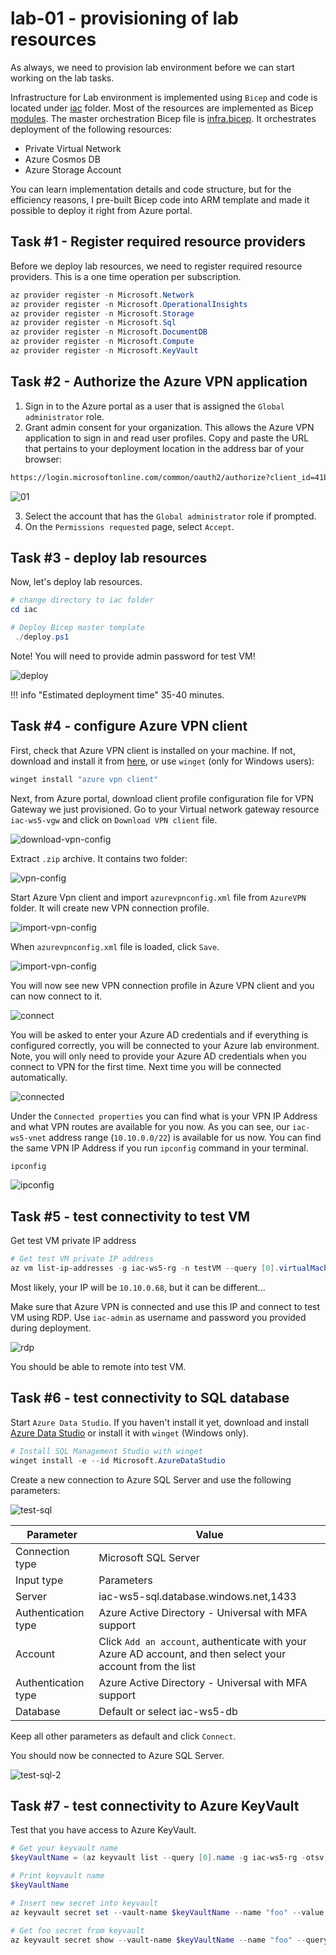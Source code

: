 # lab-01 - provisioning of lab resources

As always, we need to provision lab environment before we can start working on the lab tasks. 

Infrastructure for Lab environment is implemented using `Bicep` and code is located under [iac](https://github.com/Infrastructure-AsCode/azure-private-links-labs/tree/main/iac) folder. Most of the resources are implemented as Bicep [modules](https://github.com/Infrastructure-AsCode/azure-private-links-labs/tree/main/iac/modules). The master orchestration Bicep file is [infra.bicep](https://github.com/Infrastructure-AsCode/azure-private-links-labs/blob/main/iac/infra.bicep). It orchestrates deployment of the following resources:

- Private Virtual Network
- Azure Cosmos DB
- Azure Storage Account

You can learn implementation details and code structure, but for the efficiency reasons, I pre-built Bicep code into ARM template and made it possible to deploy it right from Azure portal.

## Task #1 - Register required resource providers

Before we deploy lab resources, we need to register required resource providers. This is a one time operation per subscription.

```powershell
az provider register -n Microsoft.Network
az provider register -n Microsoft.OperationalInsights
az provider register -n Microsoft.Storage
az provider register -n Microsoft.Sql
az provider register -n Microsoft.DocumentDB
az provider register -n Microsoft.Compute
az provider register -n Microsoft.KeyVault
```

## Task #2 - Authorize the Azure VPN application

1. Sign in to the Azure portal as a user that is assigned the `Global administrator` role.
2. Grant admin consent for your organization. This allows the Azure VPN application to sign in and read user profiles. Copy and paste the URL that pertains to your deployment location in the address bar of your browser:

```txt
https://login.microsoftonline.com/common/oauth2/authorize?client_id=41b23e61-6c1e-4545-b367-cd054e0ed4b4&response_type=code&redirect_uri=https://portal.azure.com&nonce=1234&prompt=admin_consent
```

![01](../../assets/images/lab-01/01.png)

3. Select the account that has the `Global administrator` role if prompted.
4. On the `Permissions requested` page, select `Accept`.

## Task #3 - deploy lab resources

Now, let's deploy lab resources.

```powershell
# change directory to iac folder
cd iac

# Deploy Bicep master template
 ./deploy.ps1
```

Note! You will need to provide admin password for test VM!

![deploy](../../assets/images/lab-01/deploy.png)

!!! info "Estimated deployment time"
    35-40 minutes.

## Task #4 - configure Azure VPN client

First, check that Azure VPN client is installed on your machine. If not, download and install it from [here](https://www.microsoft.com/en-us/p/azure-vpn-client/9np355qt2sqb?activetab=pivot:overviewtab), or use `winget` (only for Windows users):

```powershell
winget install "azure vpn client"
```

Next, from Azure portal, download client profile configuration file for VPN Gateway we just provisioned. Go to your Virtual network gateway resource `iac-ws5-vgw` and click on `Download VPN client` file.

![download-vpn-config](../../assets/images/lab-01/download-vpn-config.png)

Extract `.zip` archive. It contains two folder:

![vpn-config](../../assets/images/lab-01/vpn-client-config-folders.png)

Start Azure Vpn client and import `azurevpnconfig.xml` file from `AzureVPN` folder. It will create new VPN connection profile. 

![import-vpn-config](../../assets/images/lab-01/import-vpn-config.png)

When `azurevpnconfig.xml` file is loaded, click `Save`.

![import-vpn-config](../../assets/images/lab-01/import-vpn-config-1.png)

You will now see new VPN connection profile in Azure VPN client and you can now connect to it.

![connect](../../assets/images/lab-01/vpn-connect.png)

You will be asked to enter your Azure AD credentials and if everything is configured correctly, you will be connected to your Azure lab environment. Note, you will only need to provide your Azure AD credentials when you connect to VPN for the first time. Next time you will be connected automatically.

![connected](../../assets/images/lab-01/vpn-connected.png)

Under the `Connected properties` you can find what is your VPN IP Address and what VPN routes are available for you now. As you can see, our `iac-ws5-vnet` address range (`10.10.0.0/22`) is available for us now. You can find the same VPN IP Address if you run `ipconfig` command in your terminal.

```powershell
ipconfig
```

![ipconfig](../../assets/images/lab-01/ipconfig.png)

## Task #5 - test connectivity to test VM

Get test VM private IP address 

```powershell
# Get test VM private IP address
az vm list-ip-addresses -g iac-ws5-rg -n testVM --query [0].virtualMachine.network.privateIpAddresses[0] -otsv
```

Most likely, your IP will be `10.10.0.68`, but it can be different...

Make sure that Azure VPN is connected and use this IP and connect to test VM using RDP. Use `iac-admin` as username and password you provided during deployment.

![rdp](../../assets/images/lab-01/test-vm.png)

You should be able to remote into test VM.


## Task #6 - test connectivity to SQL database

Start `Azure Data Studio`. If you haven't install it yet, download and install [Azure Data Studio](https://docs.microsoft.com/en-us/sql/azure-data-studio/download-azure-data-studio?view=sql-server-ver15&WT.mc_id=AZ-MVP-5003837) or install it with `winget` (Windows only).

```powershell
# Install SQL Management Studio with winget
winget install -e --id Microsoft.AzureDataStudio
``` 

Create a new connection to Azure SQL Server and use the following parameters:

![test-sql](../../assets/images/lab-01/test-sql-1.png)

| Parameter | Value |
| --- | --- |
| Connection type | Microsoft SQL Server |
| Input type | Parameters |
| Server | iac-ws5-sql.database.windows.net,1433 |
| Authentication type | Azure Active Directory - Universal with MFA support  |
| Account | Click `Add an account`, authenticate with your Azure AD account, and then select your account from the list  |
| Authentication type | Azure Active Directory - Universal with MFA support  |
| Database | Default or select iac-ws5-db  |

Keep all other parameters as default and click `Connect`.

You should now be connected to Azure SQL Server.

![test-sql-2](../../assets/images/lab-01/test-sql-2.png)


## Task #7 - test connectivity to Azure KeyVault

Test that you have access to Azure KeyVault. 

```powershell
# Get your keyvault name 
$keyVaultName = (az keyvault list --query [0].name -g iac-ws5-rg -otsv)

# Print keyvault name
$keyVaultName

# Insert new secret into keyvault
az keyvault secret set --vault-name $keyVaultName --name "foo" --value "bar"

# Get foo secret from keyvault
az keyvault secret show --vault-name $keyVaultName --name "foo" --query value -otsv
```